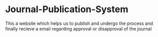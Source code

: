 # Journal-Publication-System
This a website which helps us to publish and undergo the process and finally recieve a email regarding approval or disapproval of the journal
